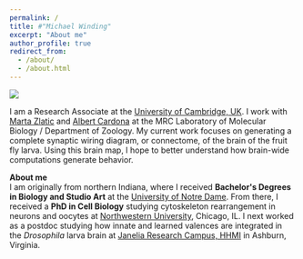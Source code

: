```yaml
---
permalink: /
title: #"Michael Winding"
excerpt: "About me"
author_profile: true
redirect_from: 
  - /about/
  - /about.html
---
```


![](/images/rainbow_connectome.png)

I am a Research Associate at the [University of Cambridge, UK](https://www.zoo.cam.ac.uk/). I work with [Marta Zlatic](https://www2.mrc-lmb.cam.ac.uk/group-leaders/t-to-z/marta-zlatic/) and [Albert Cardona](https://www2.mrc-lmb.cam.ac.uk/group-leaders/a-to-g/albert-cardona/) at the MRC Laboratory of Molecular Biology / Department of Zoology. My current work focuses on generating a complete synaptic wiring diagram, or connectome, of the brain of the fruit fly larva. Using this brain map, I hope to better understand how brain-wide computations generate behavior.


**About me**\
I am originally from northern Indiana, where I received **Bachelor's Degrees in Biology and Studio Art** at the [University of Notre Dame](https://biology.nd.edu/). From there, I received a **PhD in Cell Biology** studying cytoskeleton rearrangement in neurons and oocytes at [Northwestern University](https://www.feinberg.northwestern.edu/sites/dgp/index.html), Chicago, IL. I next worked as a postdoc studying how innate and learned valences are integrated in the *Drosophila* larva brain at [Janelia Research Campus, HHMI](https://www.janelia.org/) in Ashburn, Virginia.
